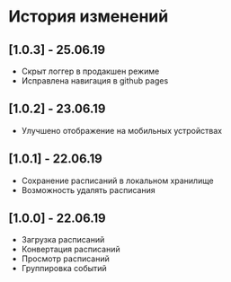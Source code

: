 # История изменений

## [1.0.3] - 25.06.19

- Скрыт логгер в продакшен режиме
- Исправлена навигация в github pages

## [1.0.2] - 23.06.19

- Улучшено отображение на мобильных устройствах

## [1.0.1] - 22.06.19

- Сохранение расписаний в локальном хранилище
- Возможность удалять расписания

## [1.0.0] - 22.06.19

- Загрузка расписаний
- Конвертация расписаний
- Просмотр расписаний
- Группировка событий